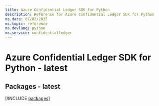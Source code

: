 ```yaml
---
title: Azure Confidential Ledger SDK for Python
description: Reference for Azure Confidential Ledger SDK for Python
ms.date: 07/02/2025
ms.topic: reference
ms.devlang: python
ms.service: confidentialledger
---
```

# Azure Confidential Ledger SDK for Python - latest
## Packages - latest
[!INCLUDE [packages](confidential-ledger-index.md)]